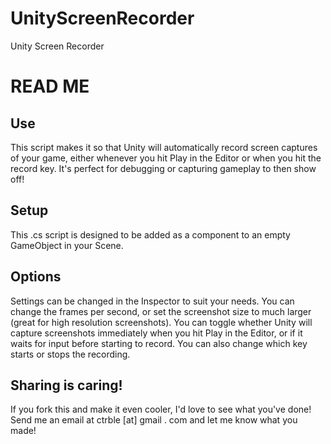 # UnityScreenRecorder
Unity Screen Recorder

# READ ME

## Use
This script makes it so that Unity will automatically record screen captures of your game, either whenever you hit Play in the Editor or when you hit the record key. It's perfect for debugging or capturing gameplay to then show off!

## Setup
This .cs script is designed to be added as a component to an empty GameObject in your Scene. 

## Options
Settings can be changed in the Inspector to suit your needs. You can change the frames per second, or set the screenshot size to much larger (great for high resolution screenshots). You can toggle whether Unity will capture screenshots immediately when you hit Play in the Editor, or if it waits for input before starting to record. You can also change which key starts or stops the recording.

## Sharing is caring!
If you fork this and make it even cooler, I'd love to see what you've done! Send me an email at ctrble [at] gmail . com and let me know what you made!
